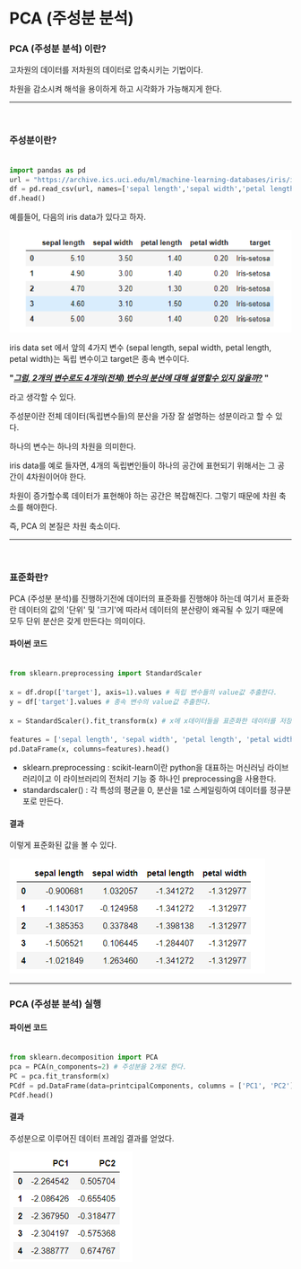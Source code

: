 # PCA (주성분 분석)



### PCA (주성분 분석) 이란?

고차원의 데이터를 저차원의 데이터로 압축시키는 기법이다.

차원을 감소시켜 해석을 용이하게 하고 시각화가 가능해지게 한다.

------

<br/>

### 주성분이란?



```python

import pandas as pd
url = "https://archive.ics.uci.edu/ml/machine-learning-databases/iris/iris.data"
df = pd.read_csv(url, names=['sepal length','sepal width','petal length','petal width','target'])
df.head()

```

예를들어, 다음의 iris data가 있다고 하자.



<img src="PCA.assets/iris.png" alt="iris" style="zoom: 80%;" />



iris data set 에서 앞의 4가지 변수 (sepal length, sepal width, petal length, petal width)는 독립 변수이고 target은 종속 변수이다.

  

**"*<u>그럼, 2개의 변수로도 4개의(전체) 변수의 분산에 대해 설명할수 있지 않을까?</u>*  "**



라고 생각할 수 있다.

주성분이란 전체 데이터(독립변수들)의 분산을 가장 잘 설명하는 성분이라고 할 수 있다. 

하나의 변수는 하나의 차원을 의미한다. 

iris data를 예로 들자면,  4개의 독립변인들이 하나의 공간에 표현되기 위해서는 그 공간이 4차원이어야 한다. 

차원이 증가할수록 데이터가 표현해야 하는 공간은 복잡해진다.  그렇기 때문에 차원 축소를 해야한다. 

즉, PCA 의 본질은 차원 축소이다.





------


<br/>


### 표준화란?

PCA (주성분 분석)를 진행하기전에 데이터의 표준화를 진행해야 하는데 여기서 표준화란 데이터의 값의 '단위' 및 '크기'에 따라서 데이터의 분산량이 왜곡될 수 있기 때문에 모두 단위 분산은 갖게 만든다는 의미이다.



#### 파이썬 코드

```python

from sklearn.preprocessing import StandardScaler  

x = df.drop(['target'], axis=1).values # 독립 변수들의 value값 추출한다.
y = df['target'].values # 종속 변수의 value값 추출한다.

x = StandardScaler().fit_transform(x) # x에 x데이터들을 표준화한 데이터를 저장한다.

features = ['sepal length', 'sepal width', 'petal length', 'petal width']
pd.DataFrame(x, columns=features).head()


```



-  sklearn.preprocessing : scikit-learn이란 python을 대표하는 머신러닝 라이브러리이고 이 라이브러리의 전처리 기능 중 하나인 preprocessing을 사용한다. 
- standardscaler() : 각 특성의 평균을 0, 분산을 1로 스케일링하여 데이터를 정규분포로 만든다.



#### 결과

이렇게 표준화된 값을 볼 수 있다.

![표준화](PCA.assets/표준화.png)



------



### PCA (주성분 분석) 실행



#### 파이썬 코드

```python

from sklearn.decomposition import PCA 
pca = PCA(n_components=2) # 주성분을 2개로 한다.
PC = pca.fit_transform(x) 
PCdf = pd.DataFrame(data=printcipalComponents, columns = ['PC1', 'PC2'])
PCdf.head()

```



#### 결과

주성분으로 이루어진 데이터 프레임 결과를 얻었다.

![결과](PCA.assets/결과.png)





